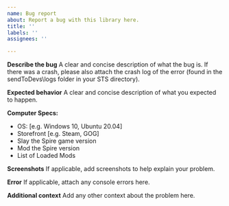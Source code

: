 ```yaml
---
name: Bug report
about: Report a bug with this library here.
title: ''
labels: ''
assignees: ''

---
```


**Describe the bug**
A clear and concise description of what the bug is. If there was a crash, please also attach the crash log of the error (found in the sendToDevs\logs folder in your STS directory).

**Expected behavior**
A clear and concise description of what you expected to happen.

**Computer Specs:**
 - OS: [e.g. Windows 10, Ubuntu 20.04]
 - Storefront [e.g. Steam, GOG]
 - Slay the Spire game version
 - Mod the Spire version
 - List of Loaded Mods

**Screenshots**
If applicable, add screenshots to help explain your problem.

**Error**
If applicable, attach any console errors here.

**Additional context**
Add any other context about the problem here.
